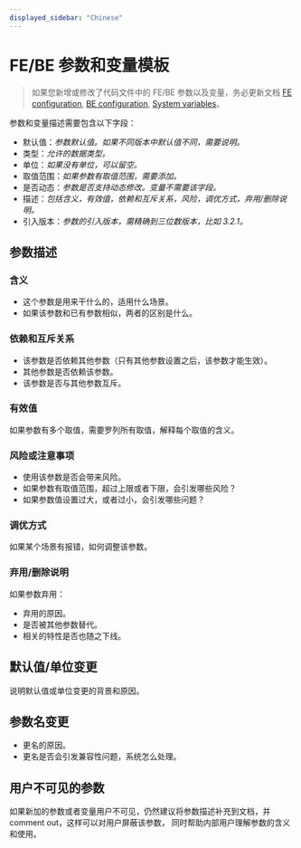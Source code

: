 ```yaml
---
displayed_sidebar: "Chinese"
---
```


# FE/BE 参数和变量模板

> 如果您新增或修改了代码文件中的 FE/BE 参数以及变量，务必更新文档 [FE configuration](https://docs.starrocks.io/zh/docs/administration/management/FE_configuration/), [BE configuration](https://docs.starrocks.io/zh/docs/administration/management/BE_configuration/), [System variables](https://docs.starrocks.io/zh/docs/reference/System_variable/)。

参数和变量描述需要包含以下字段：

- 默认值：*参数默认值。如果不同版本中默认值不同，需要说明。*
- 类型：*允许的数据类型。*
- 单位：*如果没有单位，可以留空。*
- 取值范围：*如果参数有取值范围，需要添加。*
- 是否动态：*参数是否支持动态修改。变量不需要该字段。*
- 描述：*包括含义，有效值，依赖和互斥关系，风险，调优方式，弃用/删除说明。*
- 引入版本：*参数的引入版本，需精确到三位数版本，比如 3.2.1。*

## 参数描述

### 含义

- 这个参数是用来干什么的，适用什么场景。
- 如果该参数和已有参数相似，两者的区别是什么。

### 依赖和互斥关系

- 该参数是否依赖其他参数（只有其他参数设置之后，该参数才能生效）。
- 其他参数是否依赖该参数。
- 该参数是否与其他参数互斥。

### 有效值

如果参数有多个取值，需要罗列所有取值，解释每个取值的含义。

### 风险或注意事项

- 使用该参数是否会带来风险。
- 如果参数有取值范围，超过上限或者下限，会引发哪些风险？
- 如果参数值设置过大，或者过小，会引发哪些问题？

### 调优方式

如果某个场景有报错，如何调整该参数。

### 弃用/删除说明

如果参数弃用：

- 弃用的原因。
- 是否被其他参数替代。
- 相关的特性是否也随之下线。

## 默认值/单位变更

说明默认值或单位变更的背景和原因。

## 参数名变更

- 更名的原因。
- 更名是否会引发兼容性问题，系统怎么处理。

## 用户不可见的参数

如果新加的参数或者变量用户不可见，仍然建议将参数描述补充到文档，并 comment out，这样可以对用户屏蔽该参数， 同时帮助内部用户理解参数的含义和使用。
